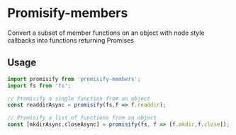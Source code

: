 # Promisify-members
Convert a subset of member functions on an object with node style callbacks into functions returning Promises

## Usage

```javascript
import promisify from 'promisify-members';
import fs from 'fs';

// Promisify a single function from an object
const readdirAsync = promisify(fs,f => f.readdir);

// Promisify a list of functions from an object
const [mkdirAsync,closeAsync] = promisify(fs, f => [f.mkdir,f.close]);
```
